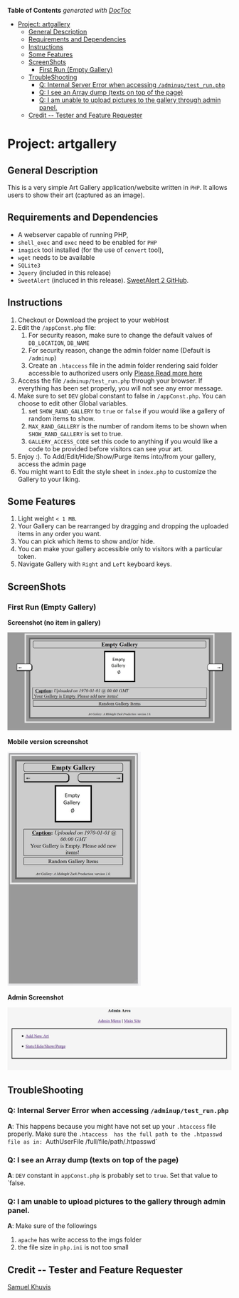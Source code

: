 <!-- START doctoc generated TOC please keep comment here to allow auto update -->
<!-- DON'T EDIT THIS SECTION, INSTEAD RE-RUN doctoc TO UPDATE -->
**Table of Contents**  *generated with [DocToc](https://github.com/thlorenz/doctoc)*

- [Project: artgallery](#project-artgallery)
  - [General Description](#general-description)
  - [Requirements and Dependencies](#requirements-and-dependencies)
  - [Instructions](#instructions)
  - [Some Features](#some-features)
  - [ScreenShots](#screenshots)
    - [First Run (Empty Gallery)](#first-run-empty-gallery)
  - [TroubleShooting](#troubleshooting)
    - [Q: Internal Server Error when accessing `/adminup/test_run.php`](#q-internal-server-error-when-accessing-adminuptest_runphp)
    - [Q: I see an Array dump (texts on top of the page)](#q-i-see-an-array-dump-texts-on-top-of-the-page)
    - [Q: I am unable to upload pictures to the gallery through admin panel.](#q-i-am-unable-to-upload-pictures-to-the-gallery-through-admin-panel)
  - [Credit -- Tester and Feature Requester](#credit----tester-and-feature-requester)

<!-- END doctoc generated TOC please keep comment here to allow auto update -->


# Project: artgallery

## General Description
This is a very simple Art Gallery application/website written in `PHP`. 
It allows users to show their art (captured as an image). 


## Requirements and Dependencies
- A webserver capable of running PHP,
- `shell_exec` and `exec` need to be enabled for `PHP`
- `imagick` tool installed (for the use of `convert` tool),
- `wget` needs to be available
- `SQLite3`
- `Jquery` (included in this release)
- `SweetAlert` (incluced in this release). [SweetAlert 2 GitHub](https://sweetalert2.github.io/).


## Instructions 
1. Checkout or Download the project to your webHost
2. Edit the `/appConst.php` file:
	1. For security reason, make sure to change the default values of `DB_LOCATION`, `DB_NAME`
	2. For security reason, change the admin folder name (Default is `/adminup`)
	3. Create an `.htaccess` file in the admin folder rendering said folder accessible to authorized users only
     [Please Read more here](https://www.htaccesstools.com/articles/password-protection/)
3. Access the file `/adminup/test_run.php` through your browser. If everything has been set properly, you 
will not see any error message. 
4. Make sure to set `DEV` global constant to false in `/appConst.php`. You can choose to edit other Global variables.
    1. set `SHOW_RAND_GALLERY` to `true` or `false` if you would like a gallery of random items to show. 
    2. `MAX_RAND_GALLERY` is the number of random items to be shown when `SHOW_RAND_GALLERY` is set to true.
    3. `GALLERY_ACCESS_CODE` set this code to anything if you would like a code to be provided before visitors can see your art. 
5. Enjoy :). To Add/Edit/Hide/Show/Purge items into/from your gallery, access the admin page
6. You might want to Edit the style sheet in `index.php` to customize the Gallery to your liking. 


## Some Features
1. Light weight `< 1 MB`.
2. Your Gallery can be rearranged by dragging and dropping the uploaded items in any order you want. 
3. You can pick which items to show and/or hide. 
4. You can make your gallery accessible only to visitors with a particular token.
5. Navigate Gallery with `Right` and `Left` keyboard keys.

## ScreenShots
### First Run (Empty Gallery)
**Screenshot (no item in gallery)**

<img src="screenArt1.jpg" width='600'>

**Mobile version screenshot**

<img src="screenArt1m.jpg" width='300'>

**Admin Screenshot**

<img src="screenArt2.jpg" width='600'>


## TroubleShooting
### Q: Internal Server Error when accessing `/adminup/test_run.php`
**A**: This happens because you might have not set up your `.htaccess` file properly. Make sure the `.htaccess 
has the full path to the .htpasswd file as in:
`AuthUserFile /full/file/path/.htpasswd` 

### Q: I see an Array dump (texts on top of the page)
**A**: `DEV` constant in ``appConst.php`` is probably set to `true`. Set that value to `false.

### Q: I am unable to upload pictures to the gallery through admin panel.
**A**: Make sure of the followings
1. `apache` has write access to the imgs folder
2. the file size in `php.ini` is not too small

## Credit -- Tester and Feature Requester 
[Samuel Khuvis](https://github.com/khsa1)


